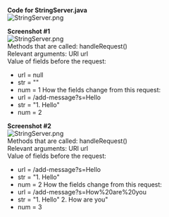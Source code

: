 **Code for StringServer.java**  
![StringServer.png](/github.com/nselvakumar25/cse15l-lab-reports/StringServer.png)

**Screenshot #1**  
![StringServer.png](/github.com/nselvakumar25/cse15l-lab-reports/Hello.png)  
Methods that are called: handleRequest()  
Relevant arguments: URI url  
Value of fields before the request: 
* url = null
* str = ""
* num = 1
How the fields change from this request:
* url = /add-message?s=Hello 
* str = "1. Hello"
* num = 2

**Screenshot #2**  
![StringServer.png](/github.com/nselvakumar25/cse15l-lab-reports/How-are-you.png)  
Methods that are called: handleRequest()  
Relevant arguments: URI url  
Value of fields before the request: 
* url = /add-message?s=Hello 
* str = "1. Hello"
* num = 2
How the fields change from this request:
* url = /add-message?s=How%20are%20you
* str = "1. Hello"
         2. How are you"
* num = 3
